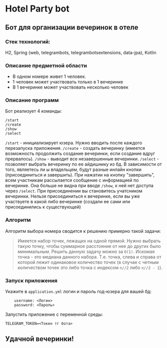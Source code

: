 
# Hotel Party bot

## Бот для организации вечеринок в отеле

### Cтек технологий:
H2, Spring (web, telegrambots, telegrambotsextensions, data-jpa), Kotlin

### Описание предметной области
- В одном номере живет 1 человек.
- 1 человек может участвовать только в 1 вечеринке
- В 1 вечеринке может участвовать несколько человек


### Описание программ
Бот реализует 4 команды:
```
/start
/create
/show
/select
```
`/start` - инициализирует юзера. Нужно вводить после каждого перезапуска приложения.
`/create` - создать вечеринку  (имеется возможность продолжить создание вечеринки, если создание вдруг прервалось).
`/show` - выводит все незавершенные вечеринки.
`/select` - позволяет выбрать вечеринку по ее айдишнику из бд. В зависимости от того, являетесь ли ы владельцем, будут разные инлайн кнопки (присоединиться и завершить). При нажатии на кнопку "завершить", всем участникам рассылается сообщение с информацией по вечеринке. Она больше не видна при вводе `/show`, к ней нет доступа через `/select`. При присоединении вы становитесь учатсником вечеринки. Нельзя присоединиться к вечеринке, если вы уже участвуете в какой либо вечеринке (создали ее сами или присоединились к существующей)

### Алгоритм
Алгоритм выбора номера сводится к решению примерно такой задачи:
> Имеется набор точек, лежащих на одной прямой. Нужно выбрать такую точку, чтобы суммарное расстояние от нее до других было минимальным.
Решить данную задачу можно за `O(1)`. Искомая точка - это медиана данного набора. Т.е. точка, слева и справа от которой лежит одинаковое количество точек (в случае с четным количеством точек это либо точка с индексом `n//2` либо `n//2 - 1`).

### Запуск приложения
Укажите в `application.yml` логин и пароль год-юзера для вашей бд:
```
    username: <Логин>
    password: <Пароль>
```
Запустить приложение с переменной среды:
 ```
TELEGRAM_TOKEN=<Токен тг бота>
 ```
## Удачной вечеринки!

